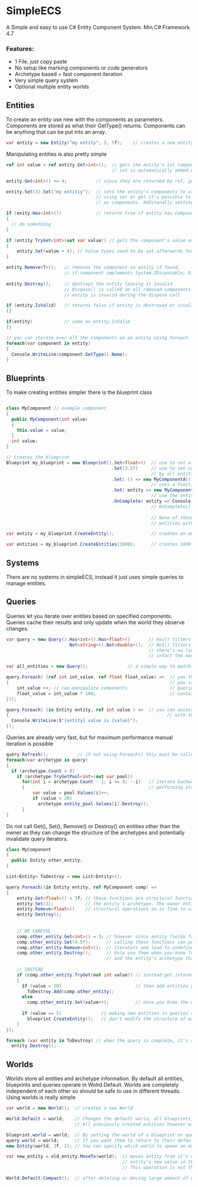 # SimpleECS
A Simple and easy to use C# Entity Component System.
Min C# Framework 4.7

### Features:
* 1 File, just copy paste
* No setup like marking components or code generators
* Archetype based = fast component iteration
* Very simple query system
* Optional multiple entity worlds

## Entities
To create an entity use new with the components as parameters.
Components are stored as what their GetType() returns.
Components can be anything that can be put into an array.
```C#
var entity = new Entity("my entity", 3, 5f);    // creates a new entity with components
```

Manipulating entities is also pretty simple
```C#
ref int value = ref entity.Get<int>();  // gets the entity's int component by ref value. 
                                        // int is automatically added with default values if not found.

entity.Get<int>() += 4;           // since they are returned by ref, you can assign values directly

entity.Set(3).Set("my entitiy");  // sets the entity's components to values. Component is added if not already on entity.
                                  // using set or get it's possible to add delegates, interfaces or abstract classes
                                  // as components. Additonally setting a string component changes the entity's ToString() function.

if (enity.Has<int>())             // returns true if entity has component
{
  // do something
}

if (entity.TryGet<int>(out var value)) // gets the component's value on entity, returns false if not found
{
    entity.Set(value + 4); // Value types need to be set afterwards for changes to take place
}

entity.Remove<T>();   // removes the component on entity if found.
                      // if component implements System.IDisposable, Dispose() is called when component is removed
                    
entity.Destroy();     // destroys the entity leaving it invalid
                      // Dispose() is called on all removed components that implement System.IDisposable
                      // entity is invalid during the dispose call

if (entity.IsValid)   // returns false if entity is destroyed or invalid
{}

if(entity)            // same as entity.IsValid
{}

// you can iterate over all the components on an entity using foreach
foreach(var component in entity)
{
  Console.WriteLine(component.GetType().Name);
}

```
## Blueprints
To make creating entities simpler there is the blueprint class
```C#

class MyComponent // example component
{
  public MyComponent(int value)
  {
    this.value = value;
  }
  int value;
}

// Creates the blueprint
Blueprint my_blueprint = new Blueprint().Set<float>()  // use to set a component with default values
                                        .Set(3.5f)     // use to set component with value. If value is a class, it'll be shared
                                                       // by all entities made by this blueprint
                                        .Set( () => new MyComponentA()) 
                                                       // uses a function to generate a component and set it on the entity
                                        .Set( entity => new MyComponentB(entity.Get<int>())
                                                       // use the entity function to retrieve previously added components     
                                        .OnComplete( entity => Console.WriteLine($"{entity} spawned"); 
                                                       // OnComplete() is called after all components have been added
                                                       
                                                       // None of these functions are mandatory, infact you can spawn
                                                       // entities with no components using an empty blueprint

var entity = my_blueprint.CreateEntity();              // creates an entity with components set by blueprint

var entities = my_blueprint.CreateEntities(1000);      // creates 1000 entities with components set by blueprint
```
## Systems

There are no systems in simpleECS, instead it just uses simple queries to manage entities.


## Queries

Queries let you iterate over entities based on specified components.
Queries cache their results and only update when the world they observe changes.

```C#
var query = new Query().Has<int>().Has<float>()       // Has() filters entities to those with components
                       .Not<string>().Not<double>();  // Not() filters for those that do not
                                                      // there's no limit to the amount of filters you can add
                                                      // infact the more specific the better

var all_entities = new Query();               // a simple way to match against all entities is to make a query with no filters

query.Foreach( (ref int int_value, ref float float_value) =>  // you then use the foreach function to update your components
{                                                             // you can use up to 8 components in the query
    int_value ++; // can manipulate components                // queries operate only on entities that match both the query and 
    float_value = int_value * 100;                            // contains all the components in the foreach function
}));

query.Foreach( (in Entity entity, ref int value ) =>  // you can access the owner entity by putting it in the first position
{                                                            // with the in keyword followed by any components you want to use
  Console.WriteLine($"{entity} value is {value}");                  
});
```
Queries are already very fast, but for maximum performance manual iteration is possible
```C#
query.Refresh();           // if not using Foreach() this must be called manually to keep the query up-to-date
foreach(var archetype in query)
{
  if (archetype.Count > 0)
    if (archetype.TryGetPool<int>(out var pool))
      for(int i = archetype.Count - 1; i >= 0; --i)   // iterate backwards to prevent iterator invalidation if 
      {                                               // performing structural changes on entities
          var value = pool.Values[i]++;
          if (value > 20)
            archetype.entity_pool.Values[i].Destroy();
      }  
}
```


Do not call Get(), Set(), Remove() or Destroy() on entities other than the owner as they can
change the structure of the archetypes and potentially invalidate query iterators.
```C#
class MyComponent
{
  public Entity other_entity;
}

List<Entity> ToDestroy = new List<Entity>();

query.Foreach((in Entity entity, ref MyComponent comp) =>
{
    entity.Get<float>() = 3f; // these functions are structural functions that can potentially change
    entity.Set(3);            // the entity's archetype. The owner entity supports
    entity.Remove<float>()    // structural operations so is fine to call them
    entity.Destroy();
    
    
    // BE CAREFUL
    comp.other_entity.Get<int>() = 3; // however since entity fields from components can potentially be anything,
    comp.other_entity.Set(4.5f);      // calling these functions can possibly invalidate the query's 
    comp.other_entity.Remove<int>();  // iterators and lead to undefined behaviour.
    comp.other_entity.Destroy();      // Only use them when you know for certain that the query archetypes 
                                      // and the entity's archetype that your changing do not overlap
    
    // INSTEAD
    if (comp.other_entity.TryGet(out int value)) // instead get information from it with TryGet() first
    {
      if (value > 20)                            // then add entities you want to change to a list
        ToDestroy.Add(comp.other_entity);
      else
        comp.other_entity.Set(value++);          // once you know the component exists, it's safe to call set or get
        
      if (value == 5)               // making new entities in queries should be safe,so long as they
        blueprint.CreateEntity();   // don't modify the structure of existing entities in the process
    }
});

foreach (var entity in ToDestroy) // when the query is complete, it's safe to do to the entities what you wish
  entity.Destroy();
```

## Worlds

Worlds store all entities and archetype information. 
By default all entities, blueprints and queries operate in Wolrd.Default. 
Worlds are completely independent of each other so should be safe to use in different threads.
Using worlds is really simple

```C#
var world = new World();  // creates a new World

World.Default = world;    // Changes the default world, all blueprints, queries and new entities will now operate in this world.
                          // All previously created entities however will remain in their old world.

blueprint.world = world;  // By setting the world of a blueprint or query, they will only operate in that world.
query.world = world;      // If you want them to return to their default behaviour, change their world value to null.
new Entity(world, 3f, 2); // You can specify which world to spawn an entity in by passing it as the first parameter.

var new_entity = old_entity.MoveTo(world);  // moves entity from it's current world to it's new world and returns the  
                                            // entity's new value in that world. The original entity is now invalid.
                                            // This operation is not thread safe, so all worlds should be synced to the main thread beforehand

World.Default.Compact();  // after deleting or moving large amount of entities or components, you can call Compact() to resize the world's backing arrays
```

